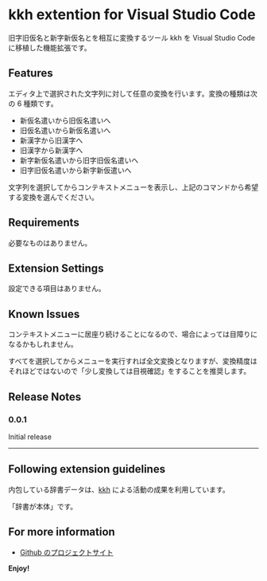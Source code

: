 # kkh extention for Visual Studio Code

旧字旧仮名と新字新仮名とを相互に変換するツール kkh を Visual Studio Code に移植した機能拡張です。

## Features

エディタ上で選択された文字列に対して任意の変換を行います。変換の種類は次の 6 種類です。

- 新仮名遣いから旧仮名遣いへ
- 旧仮名遣いから新仮名遣いへ
- 新漢字から旧漢字へ
- 旧漢字から新漢字へ
- 新字新仮名遣いから旧字旧仮名遣いへ
- 旧字旧仮名遣いから新字新仮遣いへ

文字列を選択してからコンテキストメニューを表示し、上記のコマンドから希望する変換を選んでください。

## Requirements

必要なものはありません。

## Extension Settings

設定できる項目はありません。

## Known Issues

コンテキストメニューに居座り続けることになるので、場合によっては目障りになるかもしれません。

すべてを選択してからメニューを実行すれば全文変換となりますが、変換精度はそれほどではないので「少し変換しては目視確認」をすることを推奨します。

## Release Notes

### 0.0.1

Initial release

-------------------------------------------------------------------------------

## Following extension guidelines

内包している辞書データは、[kkh](https://github.com/okikae/kkh) による活動の成果を利用しています。

「辞書が本体」です。

## For more information

- [Github のプロジェクトサイト](https://github.com/okikae)

**Enjoy!**
